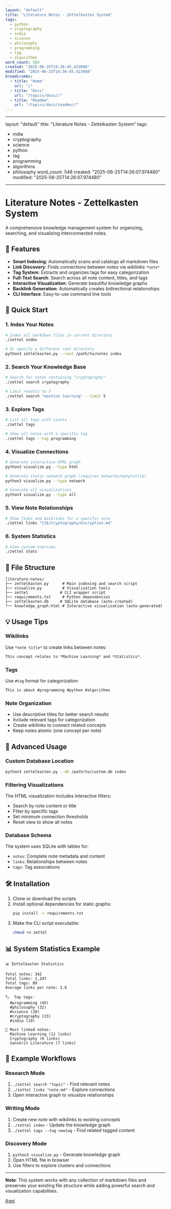 ```yaml
---
layout: "default"
title: "Literature Notes - Zettelkasten System"
tags:
  - python
  - cryptography
  - india
  - science
  - philosophy
  - programming
  - tag
  - algorithms
word_count: 583
created: "2025-06-25T14:36:45.423088"
modified: "2025-06-25T14:36:45.423088"
breadcrumbs:
  - title: "Home"
    url: "/"
  - title: "Docs"
    url: "/topics/docs//"
  - title: "Readme"
    url: "/topics/docs/readme//"
---
```

---
layout: "default"
title: "Literature Notes - Zettelkasten System"
tags:
  - india
  - cryptography
  - science
  - python
  - tag
  - programming
  - algorithms
  - philosophy
word_count: 548
created: "2025-06-25T14:26:07.974480"
modified: "2025-06-25T14:26:07.974480"
---
# Literature Notes - Zettelkasten System

A comprehensive knowledge management system for organizing, searching, and visualizing interconnected notes.

## 🧠 Features

- **Smart Indexing**: Automatically scans and catalogs all markdown files
- **Link Discovery**: Finds connections between notes via wikilinks `*note*`
- **Tag System**: Extracts and organizes tags for easy categorization
- **Full-Text Search**: Search across all note content, titles, and tags
- **Interactive Visualization**: Generate beautiful knowledge graphs
- **Backlink Generation**: Automatically creates bidirectional relationships
- **CLI Interface**: Easy-to-use command line tools

## 🚀 Quick Start

### 1. Index Your Notes
```bash
# Index all markdown files in current directory
./zettel index

# Or specify a different root directory
python3 zettelkasten.py --root /path/to/notes index
```

### 2. Search Your Knowledge Base
```bash
# Search for notes containing "cryptography"
./zettel search cryptography

# Limit results to 5
./zettel search "machine learning" --limit 5
```

### 3. Explore Tags
```bash
# List all tags with counts
./zettel tags

# Show all notes with a specific tag
./zettel tags --tag programming
```

### 4. Visualize Connections
```bash
# Generate interactive HTML graph
python3 visualize.py --type html

# Generate static network graph (requires networkx/matplotlib)
python3 visualize.py --type network

# Generate all visualizations
python3 visualize.py --type all
```

### 5. View Note Relationships
```bash
# Show links and backlinks for a specific note
./zettel links "CSE/Cryptography/Encryption.md"
```

### 6. System Statistics
```bash
# View system overview
./zettel stats
```

## 📁 File Structure

```
literature-notes/
├── zettelkasten.py      # Main indexing and search script
├── visualize.py         # Visualization tools
├── zettel              # CLI wrapper script
├── requirements.txt     # Python dependencies
├── zettelkasten.db     # SQLite database (auto-created)
└── knowledge_graph.html # Interactive visualization (auto-generated)
```

## 💡 Usage Tips

### Wikilinks
Use `*note title*` to create links between notes:
```markdown
This concept relates to *Machine Learning* and *Statistics*.
```

### Tags
Use `#tag` format for categorization:
```markdown
This is about #programming #python #algorithms
```

### Note Organization
- Use descriptive titles for better search results
- Include relevant tags for categorization
- Create wikilinks to connect related concepts
- Keep notes atomic (one concept per note)

## 🔧 Advanced Usage

### Custom Database Location
```bash
python3 zettelkasten.py --db /path/to/custom.db index
```

### Filtering Visualizations
The HTML visualization includes interactive filters:
- Search by note content or title
- Filter by specific tags
- Set minimum connection thresholds
- Reset view to show all notes

### Database Schema
The system uses SQLite with tables for:
- `notes`: Complete note metadata and content
- `links`: Relationships between notes
- `tags`: Tag associations

## 🛠 Installation

1. Clone or download the scripts
2. Install optional dependencies for static graphs:
   ```bash
   pip install -r requirements.txt
   ```
3. Make the CLI script executable:
   ```bash
   chmod +x zettel
   ```

## 📊 System Statistics Example

```
📊 Zettelkasten Statistics

Total notes: 342
Total links: 1,247
Total tags: 89
Average links per note: 3.6

🏷️  Top tags:
  #programming (45)
  #philosophy (32)
  #science (28)
  #cryptography (23)
  #india (19)

🔗 Most linked notes:
  Machine Learning (12 links)
  Cryptography (8 links)
  Sanskrit Literature (7 links)
```

## 🎯 Example Workflows

### Research Mode
1. `./zettel search "topic"` - Find relevant notes
2. `./zettel links "note.md"` - Explore connections  
3. Open interactive graph to visualize relationships

### Writing Mode
1. Create new note with wikilinks to existing concepts
2. `./zettel index` - Update the knowledge graph
3. `./zettel tags --tag newtag` - Find related tagged content

### Discovery Mode
1. `python3 visualize.py` - Generate knowledge graph
2. Open HTML file in browser
3. Use filters to explore clusters and connections

---

**Note**: This system works with any collection of markdown files and preserves your existing file structure while adding powerful search and visualization capabilities.

[Agni](sanskrit-lit/agni/)